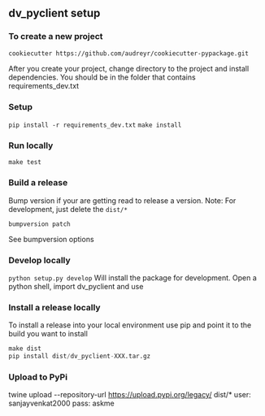 ## dv_pyclient setup

### To create a new project
`cookiecutter https://github.com/audreyr/cookiecutter-pypackage.git`

After you create your project, change directory to the project and 
install dependencies. You should be in the folder that contains
requirements_dev.txt

### Setup
`pip install -r requirements_dev.txt`
`make install`

### Run locally
`make test`

### Build a release
Bump version if your are getting read to release a version. Note:  For development, just delete the `dist/*` 
```
bumpversion patch 
```
See bumpversion options

### Develop locally
`python setup.py develop`
Will install the package for development.  Open a python shell, import dv_pyclient and use


### Install a release locally
To install a release into your local environment use pip and point it to the build you want to install 
```python
make dist
pip install dist/dv_pyclient-XXX.tar.gz
```


### Upload to PyPi
twine upload --repository-url https://upload.pypi.org/legacy/ dist/*
user: sanjayvenkat2000
pass: askme



